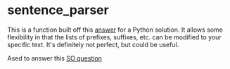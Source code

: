 # sentence_parser

This is a function built off this [answer](https://stackoverflow.com/a/31505798/3058123) for a Python solution. It allows some flexibility in that the lists of prefixes, suffixes, etc. can be modified to your specific text. It's definitely not perfect, but could be useful. 


Ased to answer this [SO question](https://stackoverflow.com/questions/18712878/r-break-corpus-into-sentences)